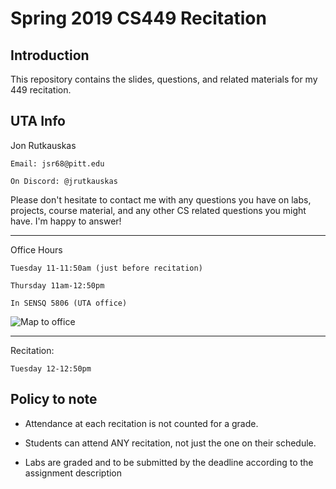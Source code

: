 # Spring 2019 CS449 Recitation
## Introduction
This repository contains the slides, questions, and related materials for my 449 recitation.  

## UTA Info

Jon Rutkauskas

	Email: jsr68@pitt.edu

	On Discord: @jrutkauskas

Please don't hesitate to contact me with any questions you have on labs, projects, course material, and any other CS related questions you might have.  I'm happy to answer!

----------

Office Hours

	Tuesday 11-11:50am (just before recitation)

	Thursday 11am-12:50pm

	In SENSQ 5806 (UTA office)

![Map to office](https://i.imgur.com/8OIXV3f.png)

-------------

Recitation:
	
	Tuesday 12-12:50pm

## Policy to note


- Attendance at each recitation is not counted for a grade.

- Students can attend ANY recitation, not just the one on their schedule.

- Labs are graded and to be submitted by the deadline according to the assignment description
